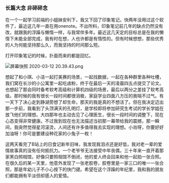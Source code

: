 ### 长篇大念 非碎碎念

在一个一起学习前端的小姐妹安利下，我又下回了印象笔记。快两年没用过这个软件了，最近这几年一直在用onenote。不出所料，印象笔记前几年的缺点仍然没有改，就跟我的浮躁与懒惰一样，与我常伴多年。最近这几天定的目标总是在我的懒惰下未能全部完成，我有时在想，人也许都是有惰性的。但有时候想想，那些优秀的人为何能坚持那么久，而我坚持的时间那么短。

打开印象笔记的时候，扑面而来的都是回忆。

![屏幕快照 2020-03-12 20.39.43.png](https://i.loli.net/2020/03/13/GleD2P7B1QbNtX8.png)

想起了和小琪、小洁一起打美赛的场景，一起找数据，一起在各种群里各种吐槽，我们窝在长沙的小公寓里一起吃卤粉，终于在最后一天的凌晨四五点提交了论文。也想起了那会同时备考软考高级和计算机四级的场景，最后以两分之差挂了软考高级。那时候的我有很长一段时间都很消极，家庭学业四面八方压的我喘不过气。有一天下了决心走到静湖旁想了却生命，那天的我是真的不想活了。但在我决定迈出那一步前，我看到了头顶满天的孔明灯，是学校即将参加研究生考试的学长学姐在放飞他们的理想。大四那年也主动去见了心理医生，很长一段时间的调整下，现在心态变得非常健康。不过我到现在也无法描述当初那一幕带给我的震撼，那一瞬间，我突然觉得星河滚烫，人间还有许多值得我去实现的理想。小肖呀，你要好好加油呀！你可是要建设种花家的小兔子一枚！

这两天看完了B站上的日食记新年旧味，我发现我泪点还是好低，我对老一辈的爱情故事真的没有任何抵抗力。一个老爷爷无法接受中年丧偶，三十年来一直开着那家黑白照相馆，好像只要照相馆不倒闭，他的爱人终会回来和他一起拍一张合照。在很久后的某一天里，他意外发现了一张老胶卷，胶卷里是一家三口的唯一一张合照，那是年幼儿子不小心按下的快门键。希望在这个浮躁的年纪里，我和我的朋友们都能拥有平淡但却感人的爱情。




